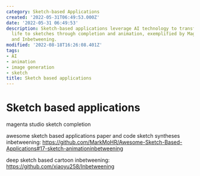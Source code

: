 ```yaml
---
category: Sketch-based Applications
created: '2022-05-31T06:49:53.000Z'
date: '2022-05-31 06:49:53'
description: Sketch-based applications leverage AI technology to transform and bring
  life to sketches through completion and animation, exemplified by Magenta Studio
  and Inbetweening.
modified: '2022-08-18T16:26:08.401Z'
tags:
- AI
- animation
- image generation
- sketch
title: Sketch based applications
---
```


# Sketch based applications

magenta studio sketch completion

awesome sketch based applications paper and code sketch syntheses inbetweening:
https://github.com/MarkMoHR/Awesome-Sketch-Based-Applications#17-sketch-animationinbetweening

deep sketch based cartoon inbetweening:
https://github.com/xiaoyu258/Inbetweening
